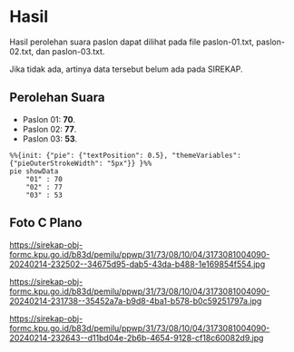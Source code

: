 # Hasil

Hasil perolehan suara paslon dapat dilihat pada file paslon-01.txt, paslon-02.txt, dan paslon-03.txt.

Jika tidak ada, artinya data tersebut belum ada pada SIREKAP.

## Perolehan Suara

 * Paslon 01: **70**.
 * Paslon 02: **77**.
 * Paslon 03: **53**.

```mermaid
%%{init: {"pie": {"textPosition": 0.5}, "themeVariables": {"pieOuterStrokeWidth": "5px"}} }%%
pie showData
    "01" : 70
    "02" : 77
    "03" : 53
```
## Foto C Plano

https://sirekap-obj-formc.kpu.go.id/b83d/pemilu/ppwp/31/73/08/10/04/3173081004090-20240214-232502--34675d95-dab5-43da-b488-1e169854f554.jpg

https://sirekap-obj-formc.kpu.go.id/b83d/pemilu/ppwp/31/73/08/10/04/3173081004090-20240214-231738--35452a7a-b9d8-4ba1-b578-b0c59251797a.jpg

https://sirekap-obj-formc.kpu.go.id/b83d/pemilu/ppwp/31/73/08/10/04/3173081004090-20240214-232643--d11bd04e-2b6b-4654-9128-cf18c60082d9.jpg
